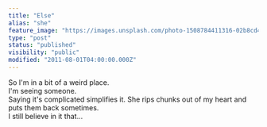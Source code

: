 ```yaml
---
title: "Else"
alias: "she"
feature_image: "https://images.unsplash.com/photo-1508784411316-02b8cd4d3a3a?ixlib=rb-1.2.1&q=80&fm=jpg&crop=entropy&cs=tinysrgb&w=2000&fit=max&ixid=eyJhcHBfaWQiOjExNzczfQ"
type: "post"
status: "published"
visibility: "public"
modified: "2011-08-01T04:00:00.000Z"
---
```


<p>So I'm in a bit of a weird place.<br>I'm seeing someone.<br>Saying it's complicated simplifies it. She rips chunks out of my heart and puts them back sometimes. <br>I still believe in it that...</p>
